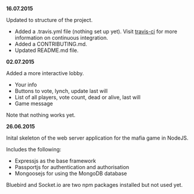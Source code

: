 **16.07.2015**

Updated to structure of the project.
- Added a .travis.yml file (nothing set up yet). Visit [travis-ci](https://travis-ci.org/) for more information on continuous integration.
- Added a CONTRIBUTING.md.
- Updated README.md file.

**02.07.2015**

Added a more interactive lobby.
- Your info
- Buttons to vote, lynch, update last will
- List of all players, vote count, dead or alive, last will
- Game message

Note that nothing works yet.

**26.06.2015**

Inital skeleton of the web server application for the mafia game in NodeJS.

Includes the following:
 - Expressjs as the base framework
 - Passportjs for authentication and authorisation
 - Mongoosejs for using the MongoDB database

 Bluebird and Socket.io are two npm packages installed but not used yet.
